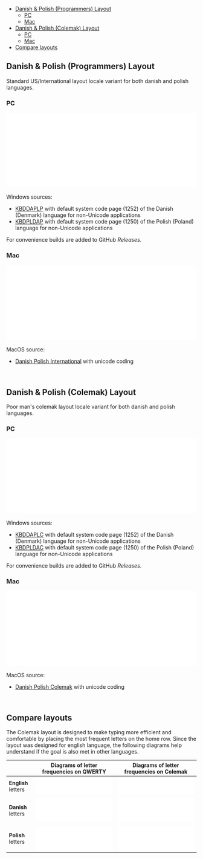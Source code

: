 - [Danish & Polish (Programmers) Layout](#danish---polish--programmers--layout)
  - [PC](#pc)
  - [Mac](#mac)
- [Danish & Polish (Colemak) Layout](#danish---polish--colemak--layout)
  - [PC](#pc-1)
  - [Mac](#mac-1)
- [Compare layouts](#compare-layouts)

## Danish & Polish (Programmers) Layout

Standard US/International layout locale variant for both danish and polish languages.

### PC

![](./assets/layout-pc-qwerty.svg)

Windows sources:

- [KBDDAPLP](win/kbddaplp/KBDDAPLP.klc) with default system code page (1252) of the Danish (Denmark) language for non-Unicode applications
- [KBDPLDAP](win/kbdpldap/KBDPLDAP.klc) with default system code page (1250) of the Polish (Poland) language for non-Unicode applications

For convenience builds are added to GitHub _Releases_.

### Mac

![](./assets/layout-mac-qwerty.svg)

MacOS source:

- [Danish Polish International](mac/dapl.bundle/Contents/Resources/Danish%20Polish%20International.keylayout) with unicode coding

&nbsp;

## Danish & Polish (Colemak) Layout

Poor man's colemak layout locale variant for both danish and polish languages.

### PC

![](./assets/layout-pc-colemak.svg)

Windows sources:

- [KBDDAPLC](win/kbddaplc/KBDDAPLC.klc) with default system code page (1252) of the Danish (Denmark) language for non-Unicode applications
- [KBDPLDAC](win/kbdpldac/KBDPLDAC.klc) with default system code page (1250) of the Polish (Poland) language for non-Unicode applications

For convenience builds are added to GitHub _Releases_.

### Mac

![](./assets/layout-mac-colemak.svg)

MacOS source:

- [Danish Polish Colemak](mac/dapl.bundle/Contents/Resources/Danish%20Polish%20Colemak.keylayout) with unicode coding

&nbsp;

## Compare layouts

The Colemak layout is designed to make typing more efficient and comfortable by placing the most frequent letters on the home row. Since the layout was designed for english language, the following diagrams help understand if the goal is also met in other languages.

|                     | Diagrams of letter frequencies on QWERTY | Diagrams of letter frequencies on Colemak |
| ------------------- | ---------------------------------------- | ----------------------------------------- |
| **English** letters | ![](./assets/heatmap-qwerty-en.svg)      | ![](./assets/heatmap-colemak-en.svg)      |
| **Danish** letters  | ![](./assets/heatmap-qwerty-da.svg)      | ![](./assets/heatmap-colemak-da.svg)      |
| **Polish** letters  | ![](./assets/heatmap-qwerty-pl.svg)      | ![](./assets/heatmap-colemak-pl.svg)      |

&nbsp;
